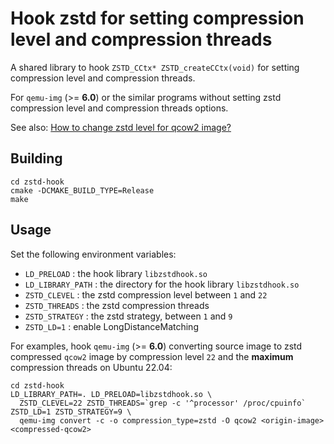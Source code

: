 # Hook zstd for setting compression level and compression threads

A shared library to hook `ZSTD_CCtx* ZSTD_createCCtx(void)` for setting compression level and compression threads.

For `qemu-img` (>= **6.0**) or the similar programs without setting zstd compression level and compression threads options.

See also: [How to change zstd level for qcow2 image?](https://stackoverflow.com/questions/72562226/how-to-change-zstd-level-for-qcow2-image)

## Building

```shell
cd zstd-hook
cmake -DCMAKE_BUILD_TYPE=Release
make
```

## Usage

Set the following environment variables:

* `LD_PRELOAD` : the hook library `libzstdhook.so`
* `LD_LIBRARY_PATH` : the directory for the hook library `libzstdhook.so`
* `ZSTD_CLEVEL` : the zstd compression level between `1` and `22`
* `ZSTD_THREADS` : the zstd compression threads
* `ZSTD_STRATEGY` : the zstd strategy, between `1` and `9`
* `ZSTD_LD=1` : enable LongDistanceMatching

For examples, hook `qemu-img` (>= **6.0**) converting source image to zstd compressed `qcow2` image by compression level `22` and the **maximum** compression threads on Ubuntu 22.04:

```shell
cd zstd-hook
LD_LIBRARY_PATH=. LD_PRELOAD=libzstdhook.so \
  ZSTD_CLEVEL=22 ZSTD_THREADS=`grep -c '^processor' /proc/cpuinfo` ZSTD_LD=1 ZSTD_STRATEGY=9 \
  qemu-img convert -c -o compression_type=zstd -O qcow2 <origin-image> <compressed-qcow2>
```
